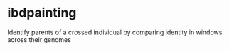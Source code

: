 # ibdpainting
Identify parents of a crossed individual by comparing identity in windows across their genomes
